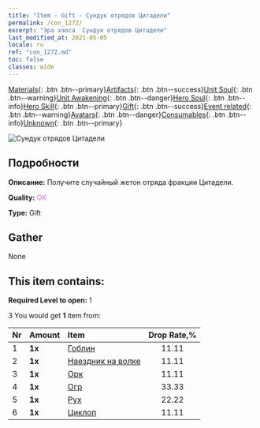 ```yaml
---
title: "Item - Gift - Сундук отрядов Цитадели"
permalink: /con_1272/
excerpt: "Эра хаоса  Сундук отрядов Цитадели"
last_modified_at: 2021-05-05
locale: ru
ref: "con_1272.md"
toc: false
classes: wide
---
```

 [Materials](/ItemsRU/){: .btn .btn--primary}[Artifacts](/ItemsRU/Artifacts/){: .btn .btn--success}[Unit Soul](/ItemsRU/UnitSoul/){: .btn .btn--warning}[Unit Awakening](/ItemsRU/UnitAwakening/){: .btn .btn--danger}[Hero Soul](/ItemsRU/HeroSoul/){: .btn .btn--info}[Hero Skill](/ItemsRU/HeroSkill/){: .btn .btn--primary}[Gift](/ItemsRU/Gift/){: .btn .btn--success}[Event related](/ItemsRU/Events/){: .btn .btn--warning}[Avatars](/ItemsRU/Avatars/){: .btn .btn--danger}[Consumables](/ItemsRU/Consumables/){: .btn .btn--info}[Unknown](/ItemsRU/Unknown/){: .btn .btn--primary}

 ![Сундук отрядов Цитадели](/images/t/i_904004.png)

## Подробности
 **Описание:** Получите случайный жетон отряда фракции Цитадели.

 **Quality:** <span style="color: #DA70D6">OK</span>

 **Type:** Gift

## Gather

  None

## This item contains:

 **Required Level to open:** 1

 3 You would get **1** item  from:

  | Nr | Amount |     Item    | Drop Rate,% |
  |:---|:-------|:------------|:---------:|
  | 1 |  **1x** | [Гоблин](/ItemsRU/unt_217/) | 11.11 | 
  | 2 |  **1x** | [Наездник на волке](/ItemsRU/unt_218/) | 11.11 | 
  | 3 |  **1x** | [Орк](/ItemsRU/unt_219/) | 11.11 | 
  | 4 |  **1x** | [Огр](/ItemsRU/unt_220/) | 33.33 | 
  | 5 |  **1x** | [Рух](/ItemsRU/unt_221/) | 22.22 | 
  | 6 |  **1x** | [Циклоп](/ItemsRU/unt_222/) | 11.11 | 
